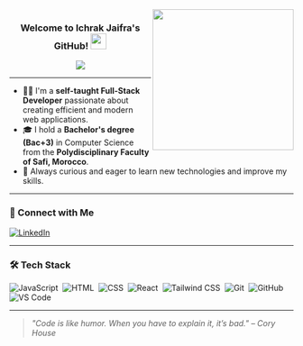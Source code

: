 <img width="250" align="right" src="https://c.tenor.com/_DOBjnGspYAAAAAM/code-coding.gif">

<h3 align="center">
  Welcome to Ichrak Jaifra's GitHub!
  <img src="https://media.giphy.com/media/hvRJCLFzcasrR4ia7z/giphy.gif" width="28">
</h3>

<!-- Typing SVG by DenverCoder1 - https://github.com/DenverCoder1/readme-typing-svg -->
<p align="center">
  <a href="https://github.com/DenverCoder1/readme-typing-svg">
    <img src="https://readme-typing-svg.herokuapp.com/?lines=Full-Stack%20Developer;Passionate%20about%20tech%20and%20learning;Building%20smart%20and%20efficient%20solutions&font=Fira%20Code&center=true&width=480&height=45&color=f75c7e&vCenter=true&size=22">
  </a>
</p> 

---

- 👩‍💻 I'm a **self-taught Full-Stack Developer** passionate about creating efficient and modern web applications.
- 🎓 I hold a **Bachelor's degree (Bac+3)** in Computer Science from the **Polydisciplinary Faculty of Safi, Morocco**.
- 🚀 Always curious and eager to learn new technologies and improve my skills.

---

### 🔗 Connect with Me  
<!-- Add your real LinkedIn or portfolio links below when available -->
[![LinkedIn](https://img.shields.io/badge/-LinkedIn-blue?style=flat-square&logo=Linkedin&logoColor=white)](https://www.linkedin.com/in/ichrak-jaifra-72380331b/)  

---

### 🛠 Tech Stack
![JavaScript](https://img.shields.io/badge/-JavaScript-05122A?style=flat&logo=javascript)&nbsp;
![HTML](https://img.shields.io/badge/-HTML-05122A?style=flat&logo=HTML5)&nbsp;
![CSS](https://img.shields.io/badge/-CSS-05122A?style=flat&logo=CSS3&logoColor=1572B6)&nbsp;
![React](https://img.shields.io/badge/-React-05122A?style=flat&logo=react)&nbsp;
![Tailwind CSS](https://img.shields.io/badge/-Tailwind-05122A?style=flat&logo=tailwindcss)&nbsp;
![Git](https://img.shields.io/badge/-Git-05122A?style=flat&logo=git)&nbsp;
![GitHub](https://img.shields.io/badge/-GitHub-05122A?style=flat&logo=github)&nbsp;
![VS Code](https://img.shields.io/badge/-VS%20Code-05122A?style=flat&logo=visual-studio-code&logoColor=007ACC)

---

> _"Code is like humor. When you have to explain it, it’s bad." – Cory House_

